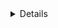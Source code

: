 <details>
<b><summary> Eğitimler</summary>
  
  * Süreli eğitimler
    - Example site 1: https://examplesite.com
    - Example site 2: https://examplesite.com
  ---
  
  * Süresiz eğitimler
    - Example site 3: https://examplesite.com
    - Example site 4: https://examplesite.com

</details>
